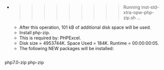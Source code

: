 * >>>>>>>>> Running inst-std-xtra-opw-php-zip.sh ...
  * After this operation, 101 kB of additional disk space will be used.
  * Install php-zip.
  * This is required by: PHPExcel.
  * Disk size = 4953744K. Space Used = 184K. Runtime = 00:00:00:05.
  * The following NEW packages will be installed:
  ```bash
php7.0-zip php-zip
  ```
